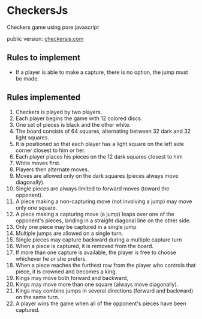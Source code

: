 CheckersJs
==========

Checkers game using pure javascript

public version: [checkersjs.com](http://checkersjs.com/ "View public version")

Rules to implement
------------------

* If a player is able to make a capture, there is no option, the jump must be made.

Rules implemented
-----------------

1. Checkers is played by two players.
2. Each player begins the game with 12 colored discs.
3. One set of pieces is black and the other white.
4. The board consists of 64 squares, alternating between 32 dark and 32 light squares.
5. It is positioned so that each player has a light square on the left side corner closest to him or her.
6. Each player places his pieces on the 12 dark squares closest to him
7. White moves first.
8. Players then alternate moves.
9. Moves are allowed only on the dark squares (pieces always move diagonally).
10. Single pieces are always limited to forward moves (toward the opponent).
11. A piece making a non-capturing move (not involving a jump) may move only one square.
12. A piece making a capturing move (a jump) leaps over one of the opponent's pieces, landing in a straight diagonal line on the other side.
13. Only one piece may be captured in a single jump
14. Multiple jumps are allowed on a single turn.
15. Single pieces may capture backward during a multiple capture turn
16. When a piece is captured, it is removed from the board.
17. If more than one capture is available, the player is free to choose whichever he or she prefers.
18. When a piece reaches the furthest row from the player who controls that piece, it is crowned and becomes a king.
19. Kings may move both forward and backward,
20. Kings may move more than one square (always move diagonally).
21. Kings may combine jumps in several directions (forward and backward) on the same turn.
22. A player wins the game when all of the opponent's pieces have been captured.
